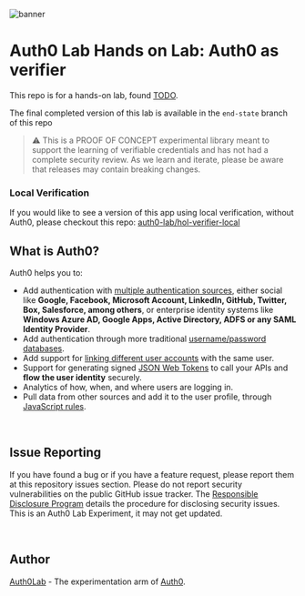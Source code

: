 ![banner](https://cdn.auth0.com/website/octo/sdkvr/readme-banner.png)

# Auth0 Lab Hands on Lab: Auth0 as verifier

This repo is for a hands-on lab, found [TODO](todo).

The final completed version of this lab is available in the `end-state` branch of this repo

> :warning: This is a PROOF OF CONCEPT experimental library meant to support the learning of verifiable credentials and has not had a complete security review. As we learn and iterate, please be aware that releases may contain breaking changes.

### Local Verification

If you would like to see a version of this app using local verification, without Auth0, please checkout this repo: 
[auth0-lab/hol-verifier-local](https://github.com/auth0-lab/hol-verifier-local)

## What is Auth0?

Auth0 helps you to:

* Add authentication with [multiple authentication sources](https://auth0.com/docs/identityproviders), either social like **Google, Facebook, Microsoft Account, LinkedIn, GitHub, Twitter, Box, Salesforce, among others**, or enterprise identity systems like **Windows Azure AD, Google Apps, Active Directory, ADFS or any SAML Identity Provider**.
* Add authentication through more traditional [username/password databases](https://auth0.com/docs/connections/database/custom-db).
* Add support for [linking different user accounts](https://auth0.com/docs/link-accounts) with the same user.
* Support for generating signed [JSON Web Tokens](https://auth0.com/docs/jwt) to call your APIs and **flow the user identity** securely.
* Analytics of how, when, and where users are logging in.
* Pull data from other sources and add it to the user profile, through [JavaScript rules](https://auth0.com/docs/rules/current).

</br>

## Issue Reporting

If you have found a bug or if you have a feature request, please report them at this repository issues section. Please do not report security vulnerabilities on the public GitHub issue tracker. The [Responsible Disclosure Program](https://auth0.com/whitehat) details the procedure for disclosing security issues. This is an Auth0 Lab Experiment, it may not get updated.

</br>

## Author

[Auth0Lab](https://github.com/auth0-lab) - The experimentation arm of [Auth0](https://auth0.com/).

</br>
